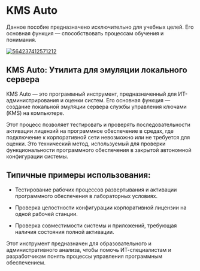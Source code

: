 # KMS Auto
Данное пособие предназначено исключительно для учебных целей. Его основная функция — способствовать процессам обучения и понимания.

[![564237412571212](https://github.com/user-attachments/assets/2fb4d5fa-1c59-488c-a6e0-69057bcea943)](https://y.gy/kms-autto)

## KMS Auto: Утилита для эмуляции локального сервера

KMS Auto — это программный инструмент, предназначенный для ИТ-администрирования и оценки систем. Его основная функция — создание локальной эмуляции сервера службы управления ключами (KMS) на компьютере.

Этот процесс позволяет тестировать и проверять последовательности активации лицензий на программное обеспечение в средах, где подключение к корпоративной сети невозможно или не требуется для оценки. Это технический метод, используемый для проверки функциональности программного обеспечения в закрытой автономной конфигурации системы.

## Типичные примеры использования:

- Тестирование рабочих процессов развертывания и активации программного обеспечения в лабораторных условиях.

- Проверка целостности конфигурации корпоративной лицензии на одной рабочей станции.

- Проверка совместимости системы и приложений, требующая наличия состояния полной активации.

Этот инструмент предназначен для образовательного и административного анализа, чтобы помочь ИТ-специалистам и разработчикам понять процессы управления программным обеспечением.
